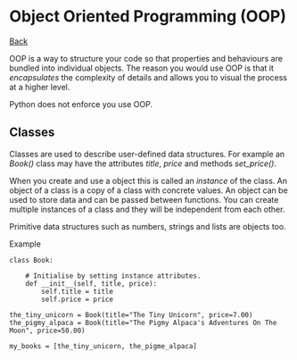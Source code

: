 # Object Oriented Programming (OOP)

[Back](README.md)

OOP is a way to structure your code so that properties and behaviours are bundled into individual objects. The
reason you would use OOP is that it _encapsulates_ the complexity of details and allows you to visual the process at a higher
level.

Python does not enforce you use OOP.

## Classes

Classes are used to describe user-defined data structures. For example an _Book()_ class may have the attributes 
_title_, _price_ and methods _set_price()_.  

When you create and use a object this is called an _instance_ of the class. An object of a class is a copy of a class
with concrete values. An object can be used to store data and can be passed between functions. You can create 
multiple instances of a class and they will be independent from each other. 

Primitive data structures such as numbers, strings and lists are objects too.

Example

```
class Book:
    
    # Initialise by setting instance attributes.
    def __init__(self, title, price):
        self.title = title
        self.price = price
``` 

```
the_tiny_unicorn = Book(title="The Tiny Unicorn", price=7.00)
the_pigmy_alpaca = Book(title="The Pigmy Alpaca's Adventures On The Moon", price=50.00)

my_books = [the_tiny_unicorn, the_pigme_alpaca]

```


